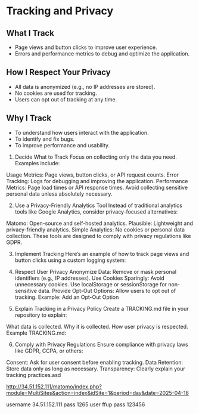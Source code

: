 # Tracking and Privacy

## What I Track
- Page views and button clicks to improve user experience.
- Errors and performance metrics to debug and optimize the application.

## How I Respect Your Privacy
- All data is anonymized (e.g., no IP addresses are stored).
- No cookies are used for tracking.
- Users can opt out of tracking at any time.

## Why I Track
- To understand how users interact with the application.
- To identify and fix bugs.
- To improve performance and usability.


1. Decide What to Track
Focus on collecting only the data you need. Examples include:

Usage Metrics: Page views, button clicks, or API request counts.
Error Tracking: Logs for debugging and improving the application.
Performance Metrics: Page load times or API response times.
Avoid collecting sensitive personal data unless absolutely necessary.


2. Use a Privacy-Friendly Analytics Tool
Instead of traditional analytics tools like Google Analytics, consider privacy-focused alternatives:

Matomo: Open-source and self-hosted analytics.
Plausible: Lightweight and privacy-friendly analytics.
Simple Analytics: No cookies or personal data collection.
These tools are designed to comply with privacy regulations like GDPR.

3. Implement Tracking
Here’s an example of how to track page views and button clicks using a custom logging system:

4. Respect User Privacy
Anonymize Data: Remove or mask personal identifiers (e.g., IP addresses).
Use Cookies Sparingly: Avoid unnecessary cookies. Use localStorage or sessionStorage for non-sensitive data.
Provide Opt-Out Options: Allow users to opt out of tracking.
Example: Add an Opt-Out Option


5. Explain Tracking in a Privacy Policy
Create a TRACKING.md file in your repository to explain:

What data is collected.
Why it is collected.
How user privacy is respected.
Example TRACKING.md:

6. Comply with Privacy Regulations
Ensure compliance with privacy laws like GDPR, CCPA, or others:

Consent: Ask for user consent before enabling tracking.
Data Retention: Store data only as long as necessary.
Transparency: Clearly explain your tracking practices.asd

http://34.51.152.111/matomo/index.php?module=MultiSites&action=index&idSite=1&period=day&date=2025-04-18

username 34.51.152.111 pass 1265
user ffup pass 123456